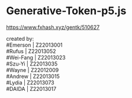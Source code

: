 # Generative-Token-p5.js
https://www.fxhash.xyz/gentk/510627

created by:  
#Emerson | Z22013001  
#Rufus | Z22013052  
#Wei-Fang | Z22013023  
#Szu-Yi | Z22013035  
#Wayne | Z22012009  
#Andrew | Z22013015  
#Lydia | Z22013073  
#DAIDA | Z22013017  
